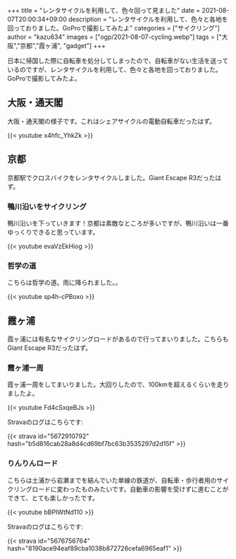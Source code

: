 +++
title = "レンタサイクルを利用して、色々回って見ました"
date = 2021-08-07T20:00:34+09:00
description = "レンタサイクルを利用して、色々と各地を回っておりました。GoProで撮影してみたよ"
categories = ["サイクリング"]
author = "kazu634"
images = ["ogp/2021-08-07-cycling.webp"]
tags = ["大阪","京都","霞ヶ浦", "gadget"]
+++

日本に帰国した際に自転車を処分してしまったので、自転車がない生活を送っているのですが、レンタサイクルを利用して、色々と各地を回っておりました。GoProで撮影してみたよ。

## 大阪・通天閣
大阪・通天閣の様子です。これはシェアサイクルの電動自転車だったはず。

{{< youtube x4hfc_YhkZk >}}

## 京都
京都駅でクロスバイクをレンタサイクルしました。Giant Escape R3だったはず。

### 鴨川沿いをサイクリング
鴨川沿いを下っていきます！京都は素敵なところが多いですが、鴨川沿いは一番ゆっくりできると思っています。

{{< youtube evaVzEkHiog >}}

### 哲学の道
こちらは哲学の道。雨に降られました。。

{{< youtube sp4h-cPBoxo >}}


## 霞ヶ浦
霞ヶ浦には有名なサイクリングロードがあるので行ってまいりました。こちらもGiant Escape R3だったはず。

### 霞ヶ浦一周
霞ヶ浦一周をしてまいりました。大回りしたので、100kmを超えるくらいを走りましたよ。

{{< youtube Fd4cSxqeBJs >}}

Stravaのログはこちらです:

{{< strava id="5672910792" hash="b5d816cab28a8d4cd69bf7bc63b3535297d2d15f" >}}

### りんりんロード
こちらは土浦から岩瀬までを結んでいた単線の鉄道が、自転車・歩行者用のサイクリングロードに変わったものみたいです。自動車の影響を受けずに進むことができて、とても楽しかったです。

{{< youtube bBPIWtNd110 >}}

Stravaのログはこちらです:

{{< strava id="5676756764" hash="8190ace94eaf89cba1038b872726cefa6965eaf1" >}}

